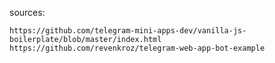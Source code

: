 sources:
```commandline
https://github.com/telegram-mini-apps-dev/vanilla-js-boilerplate/blob/master/index.html
https://github.com/revenkroz/telegram-web-app-bot-example
```
